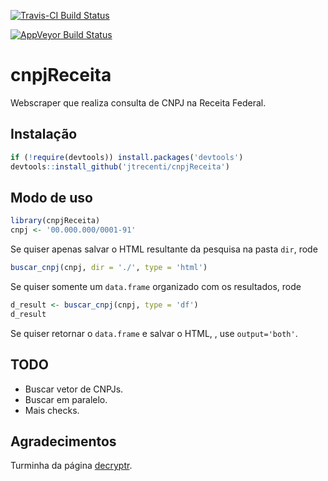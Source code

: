 [![Travis-CI Build Status](https://travis-ci.org/jtrecenti/cnpjReceita.svg?branch=master)](https://travis-ci.org/jtrecenti/cnpjReceita)

[![AppVeyor Build Status](https://ci.appveyor.com/api/projects/status/github/jtrecenti/cnpjReceita?branch=master&svg=true)](https://ci.appveyor.com/project/jtrecenti/cnpjReceita)

# cnpjReceita

Webscraper que realiza consulta de CNPJ na Receita Federal.

## Instalação

```r
if (!require(devtools)) install.packages('devtools')
devtools::install_github('jtrecenti/cnpjReceita')
```

## Modo de uso

```r
library(cnpjReceita)
cnpj <- '00.000.000/0001-91'
```

Se quiser apenas salvar o HTML resultante da pesquisa na pasta `dir`, rode

```r
buscar_cnpj(cnpj, dir = './', type = 'html')
```

Se quiser somente um `data.frame` organizado com os resultados, rode

```r
d_result <- buscar_cnpj(cnpj, type = 'df')
d_result
```

Se quiser retornar o `data.frame` e salvar o HTML, , use `output='both'`.

## TODO

- Buscar vetor de CNPJs.
- Buscar em paralelo.
- Mais checks.

## Agradecimentos

Turminha da página [decryptr](https://github.com/decryptr).

